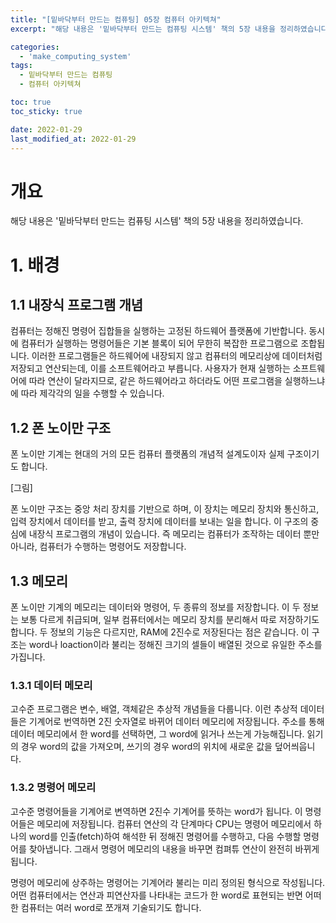 ```yaml
---
title: "[밑바닥부터 만드는 컴퓨팅] 05장 컴퓨터 아키텍쳐"
excerpt: "해당 내용은 '밑바닥부터 만드는 컴퓨팅 시스템' 책의 5장 내용을 정리하였습니다. "

categories:
  - 'make_computing_system'
tags:
  - 밑바닥부터 만드는 컴퓨팅
  - 컴퓨터 아키텍쳐

toc: true
toc_sticky: true

date: 2022-01-29
last_modified_at: 2022-01-29
---
```


# 개요 

해당 내용은 '밑바닥부터 만드는 컴퓨팅 시스템' 책의 5장 내용을 정리하였습니다.

# 1. 배경

## 1.1 내장식 프로그램 개념

컴퓨터는 정해진 명령어 집합들을 실행하는 고정된 하드웨어 플랫폼에 기반합니다. 
동시에 컴퓨터가 실행하는 명령어들은 기본 블록이 되어 무한히 복잡한 프로그램으로 조합됩니다. 
이러한 프로그램들은 하드웨어에 내장되지 않고 컴퓨터의 메모리상에 데이터처럼 저장되고 연산되는데, 이를 소프트웨어라고 부릅니다. 
사용자가 현재 실행하는 소프트웨어에 따라 연산이 달라지므로, 같은 하드웨어라고 하더라도 어떤 프로그램을 실행하느냐에 따라 제각각의 일을 수행할 수 있습니다. 

## 1.2 폰 노이만 구조 

폰 노이만 기계는 현대의 거의 모든 컴퓨터 플랫폼의 개념적 설계도이자 실제 구조이기도 합니다. 

[그림]

폰 노이만 구조는 중앙 처리 장치를 기반으로 하며, 이 장치는 메모리 장치와 통신하고, 입력 장치에서 데이터를 받고, 출력 장치에 데이터를 보내는 일을 합니다. 
이 구조의 중심에 내장식 프로그램의 개념이 있습니다. 
즉 메모리는 컴퓨터가 조작하는 데이터 뿐만 아니라, 컴퓨터가 수행하는 명령어도 저장합니다. 

## 1.3 메모리 

폰 노이만 기계의 메모리는 데이터와 명령어, 두 종류의 정보를 저장합니다. 
이 두 정보는 보통 다르게 취급되며, 일부 컴퓨터에서는 메모리 장치를 분리해서 따로 저장하기도 합니다. 
두 정보의 기능은 다르지만, RAM에 2진수로 저장된다는 점은 같습니다. 
이 구조는 word나 loaction이라 불리는 정해진 크기의 셀들이 배열된 것으로 유일한 주소를 가집니다. 

### 1.3.1 데이터 메모리 

고수준 프로그램은 변수, 배열, 객체같은 추상적 개념들을 다룹니다. 
이런 추상적 데이터들은 기계어로 번역하면 2진 숫자열로 바뀌어 데이터 메모리에 저장됩니다. 
주소를 통해 데이터 메모리에서 한 word를 선택하면, 그 word에 읽거나 쓰는게 가능해집니다. 
읽기의 경우 word의 값을 가져오며, 쓰기의 경우 word의 위치에 새로운 값을 덮어씌웁니다. 

### 1.3.2 명령어 메모리 

고수준 명령어들을 기계어로 변역하면 2진수 기계어를 뜻하는 word가 됩니다. 
이 명령어들은 메모리에 저장됩니다. 
컴퓨터 연산의 각 단계마다 CPU는 명령어 메모리에서 하나의 word를 인출(fetch)하여 해석한 뒤 정해진 명령어를 수행하고, 다음 수행할 명령어를 찾아냅니다. 
그래서 명령어 메모리의 내용을 바꾸면 컴펴튜 연산이 완전히 바뀌게 됩니다. 

명령어 메모리에 상주하는 명령어는 기계어라 불리는 미리 정의된 형식으로 작성됩니다. 
어떤 컴퓨터에서는 연산과 피연산자를 나타내는 코드가 한 word로 표현되는 반면 어떠한 컴퓨터는 여러 word로 쪼개져 기술되기도 합니다. 